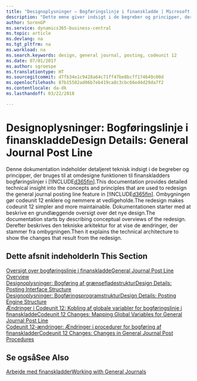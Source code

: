 ```yaml
---
title: "Designoplysninger – Bogføringslinje i finanskladde | Microsoft Docs"
description: "Dette emne giver indsigt i de begreber og principper, der bruges til at omdesigne funktionen til finanskladders bogføringslinjer i Business Central."
author: SorenGP
ms.service: dynamics365-business-central
ms.topic: article
ms.devlang: na
ms.tgt_pltfrm: na
ms.workload: na
ms.search.keywords: design, general journal, posting, codeunit 12
ms.date: 07/01/2017
ms.author: sgroespe
ms.translationtype: HT
ms.sourcegitcommit: d7fb34e1c9428a64c71ff47be8bcff174649c00d
ms.openlocfilehash: 87b15502ad06b7eb419ca8c3cbc66ed4d29da7f2
ms.contentlocale: da-dk
ms.lasthandoff: 03/22/2018

---
```

# <a name="design-details-general-journal-post-line"></a><span data-ttu-id="71b56-103">Designoplysninger: Bogføringslinje i finanskladde</span><span class="sxs-lookup"><span data-stu-id="71b56-103">Design Details: General Journal Post Line</span></span>
<span data-ttu-id="71b56-104">Denne dokumentation indeholder detaljeret teknisk indsigt i de begreber og principper, der bruges til at omdesigne funktionen til finanskladders bogføringslinjer i [!INCLUDE[d365fin](includes/d365fin_md.md)].</span><span class="sxs-lookup"><span data-stu-id="71b56-104">This documentation provides detailed technical insight into the concepts and principles that are used to redesign the general journal posting line feature in [!INCLUDE[d365fin](includes/d365fin_md.md)].</span></span> <span data-ttu-id="71b56-105">Ombygningen gør codeunit 12 enklere og nemmere at vedligeholde.</span><span class="sxs-lookup"><span data-stu-id="71b56-105">The redesign makes codeunit 12 simpler and more maintainable.</span></span> <span data-ttu-id="71b56-106">Dokumentationen starter med at beskrive en grundlæggende oversigt over det nye design.</span><span class="sxs-lookup"><span data-stu-id="71b56-106">The documentation starts by describing conceptual overviews of the redesign.</span></span> <span data-ttu-id="71b56-107">Derefter beskrives den tekniske arkitektur for at vise de ændringer, der stammer fra ombygningen.</span><span class="sxs-lookup"><span data-stu-id="71b56-107">Then it explains the technical architecture to show the changes that result from the redesign.</span></span>  

## <a name="in-this-section"></a><span data-ttu-id="71b56-108">Dette afsnit indeholder</span><span class="sxs-lookup"><span data-stu-id="71b56-108">In This Section</span></span>  
[<span data-ttu-id="71b56-109">Oversigt over bogføringslinje i finanskladde</span><span class="sxs-lookup"><span data-stu-id="71b56-109">General Journal Post Line Overview</span></span>](design-details-general-journal-post-line-overview.md)  
[<span data-ttu-id="71b56-110">Designoplysninger: Bogføring af grænsefladestruktur</span><span class="sxs-lookup"><span data-stu-id="71b56-110">Design Details: Posting Interface Structure</span></span>](design-details-posting-interface-structure.md)  
[<span data-ttu-id="71b56-111">Designoplysninger: Bogføringsprogramstruktur</span><span class="sxs-lookup"><span data-stu-id="71b56-111">Design Details: Posting Engine Structure</span></span>](design-details-posting-engine-structure.md)  
[<span data-ttu-id="71b56-112">Ændringer i Codeunit 12: Kobling af globale variabler for bogføringslinje i finanskladde</span><span class="sxs-lookup"><span data-stu-id="71b56-112">Codeunit 12 Changes: Mapping Global Variables for General Journal Post Line</span></span>](design-details-codeunit-12-changes-mapping-global-variables-for-general-journal-post-line.md)  
[<span data-ttu-id="71b56-113">Codeunit 12-ændringer: Ændringer i procedurer for bogføring af finanskladder</span><span class="sxs-lookup"><span data-stu-id="71b56-113">Codeunit 12 Changes: Changes in General Journal Post Procedures</span></span>](design-details-codeunit-12-changes-changes-in-general-journal-post-procedures.md)  

## <a name="see-also"></a><span data-ttu-id="71b56-114">Se også</span><span class="sxs-lookup"><span data-stu-id="71b56-114">See Also</span></span>  
[<span data-ttu-id="71b56-115">Arbejde med finanskladder</span><span class="sxs-lookup"><span data-stu-id="71b56-115">Working with General Journals</span></span>](ui-work-general-journals.md)

